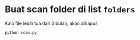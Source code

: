 # Buat scan folder di list `folders`

Kalo file lebih tua dari 3 bulan, akan dihapus
```python
python scan.py
```